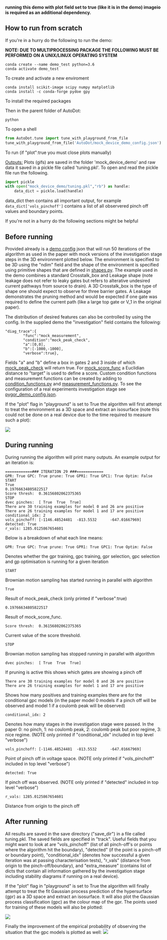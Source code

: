 **running this demo with plot field set to true (like it is in the demo) imageio is required as an additional dependency.**

## How to run from scratch
If you're in a hurry do the following to run the demo:

**NOTE: DUE TO MULTIPROCESSING PACKAGE THE FOLLOWING MUST BE PERFORMED ON A UNIX/LINUX OPERATING SYSTEM**

```
conda create --name demo_test python=3.6
conda activate demo_test
```
To create and activate a new enviroment

```
conda install scikit-image scipy numpy matplotlib 
conda install -c conda-forge pydoe gpy
```
To install the required packages


Then in the parent folder of AutoDot:
```
python
```
To open a shell
```python
from AutoDot.tune import tune_with_playground_from_file 
tune_with_playground_from_file('AutoDot/mock_device_demo_config.json')
```
To run (if "plot":true you must close plots manually)

<ins>Outputs:</ins>
Plots (gifs) are saved in the folder 'mock_device_demo' and raw data it saved in a pickle file called 'tuning.pkl'. To open and read the pickle file run the following.

```python
import pickle
with open("mock_device_demo/tuning.pkl","rb") as handle:
	data_dict = pickle.load(handle)
```
data_dict then contains all important output, for example ```data_dict['vols_pinchoff']``` contains a list of all observered pinch off values and boundary points.

If you're not in a hurry do the following sections might be helpful
## Before running
Provided already is a [demo config](../mock_device_demo_config.json) json that will run 50 iterations of the algorithm as used in the paper with mock versions of the investigation stage steps in the 3D environment plotted below. The environment is specified to be 3D using the "ndim" field and the shape of the environment is specified using primitive shapes that are defined in [shapes.py](shapes.py). The example used in the demo combines a standard Crosstalk_box and Leakage shape (note leakage does not refer to leaky gates but refers to alterative undesired current pathways from source to drain). A 3D Crosstalk_box is the type of shape one should expect to observe for three barrier gates. A Leakage demonstrates the pruning method and would be expected if one gate was required to define the current path (like a large top gate or V_1 in the original paper).

The distribution of desired features can also be controlled by using the config. In the supplied demo the "investigation" field contains the following:
```
"diag_trace":{
	    "func":"mock_measurement",
	    "condition":"mock_peak_check",
	    "a":[0,0],
	    "b":[-1000,-1000],
	    "verbose":true},
```
Fields "a" and "b" define a box in gates 2 and 3 inside of which [mock_peak_check](../Investigation/condition_functions.py#L15) will return true. For [mock_score_func](../Investigation/condition_functions.py#L34) a Euclidian distance to "target" is used to define a score. Custom condition functions and measurement functions can be created by adding to [condition_functions.py](../Investigation/condition_functions.py) and [measurement_functions.py](../Investigation/measurement_functions.py). To see the configuration of a real experiments investigation stage see [pygor_demo_config.json](../pygor_demo_config.json).

If the "plot" flag in "playground" is set to True the algorithm will first attempt to treat the environment as a 3D space and extract an isosurface (note this could not be done on a real device due to the time required to measure such a plot):



![](demo_run_data/color_comp_dummy.gif)


## During running
During running the algorithm will print many outputs. An example output for an iteration is:
```
============### ITERATION 29 ###============
GPR: True GPC: True prune: True GPR1: True GPC1: True Optim: False
START
True
0.19766634805822517
Score thresh:  0.36156802062375365
STOP
dvec pinches:  [ True  True  True]
There are 30 training examples for model 0 and 26 are positive
There are 26 training examples for model 1 and 17 are positive
conditional_idx: 2
vols_pinchoff: [-1146.48524481  -813.5532      -647.01667969]
detected: True
r_vals: 1285.0125867654601
```
Below is a breakdown of what each line means:
```
GPR: True GPC: True prune: True GPR1: True GPC1: True Optim: False
```
Denotes whether the gpr training, gpc training, gpr selection, gpc selection and gp optimisation is running for a given iteration

```
START
```
Brownian motion sampling has started running in parallel with algorithm

```
True
```
Result of mock_peak_check (only printed if "verbose":true)

```
0.19766634805822517
```
Result of mock_score_func.

```
Score thresh:  0.36156802062375365
```
Current value of the score threshold.

```
STOP
```
Brownian motion sampling has stopped running in parallel with algorithm

```
dvec pinches:  [ True  True  True]
```
If pruning is active this shows which gates are showing a pinch off

```
There are 30 training examples for model 0 and 26 are positive
There are 26 training examples for model 1 and 17 are positive
```
Shows how many positives and training examples there are for the conditional gpc models (in the paper model 0 models if a pinch off will be observed and model 1 if a coulomb peak will be observed)

```
conditional_idx: 2
```
Denotes how many stages in the investigation stage were passed. In the paper 0: no pinch, 1: no coulomb peak, 2: coulomb peak but poor regime, 3: nice regime. (NOTE only printed if "conditional_idx" included in top level "verbose")

```
vols_pinchoff: [-1146.48524481  -813.5532      -647.01667969]
```
Point of pinch off in voltage space. (NOTE only printed if "vols_pinchoff" included in top level "verbose")

```
detected: True
```
If pinch off was observed. (NOTE only printed if "detected" included in top level "verbose")

```
r_vals: 1285.0125867654601
```
Distance from origin to the pinch off




## After running
All results are saved in the save directory ("save_dir") in a file called tuning.pkl. The saved fields are specified in "track". Useful fields that you might want to look at are "vols_pinchoff" (list of all pinch-off's or points where the algorithm hit the boundary), "detected" (if the point is a pinch-off or boundary point), "conditional_idx" (denotes how successful a given iteration was at passing characterisation tests), "r_vals" (distance from origin to the pinch-off/boundary), and "extra_measure" (contains list of dicts that contain all information gathered by the investigation stage including stability diagrams if running on a real device). 

If the "plot" flag in "playground" is set to True the algorithm will finally attempt to treat the fit Gaussian process prediction of the hypersurface (gpr) as a 3D space and extract an isosurface. It will also plot the Gaussian process classification (gpc) as the colour map of the gpr. The points used for training of these models will also be plotted:

![](demo_run_data/gpr_and_gpc.gif)

Finally the improvement of the empirical probability of observing the situation that the gpc models is plotted as well:
![](demo_run_data/improvment.png)

